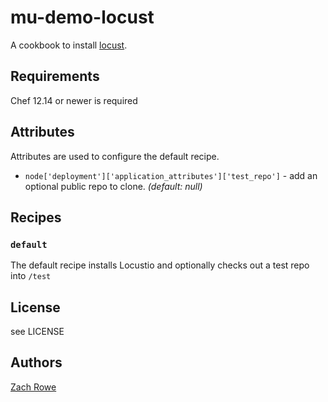 # mu-demo-locust

A cookbook to install [locust](https://locust.io/).

## Requirements

Chef 12.14 or newer is required

## Attributes

Attributes are used to configure the default recipe.

* `node['deployment']['application_attributes']['test_repo']` - add an optional public repo to clone. *(default: null)*

## Recipes

### `default`

The default recipe installs Locustio and optionally checks out a test repo into `/test`

## License
see LICENSE

## Authors
[Zach Rowe](zachary.rowe@eglobaltech.com)

